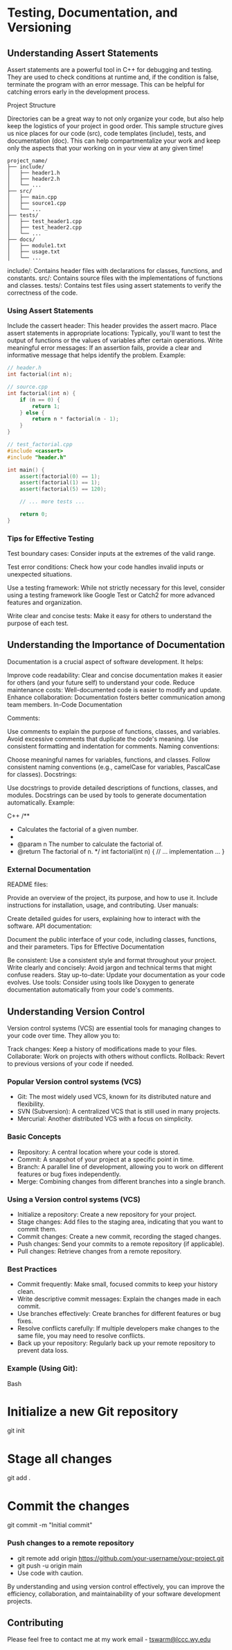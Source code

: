 # Testing, Documentation, and Versioning

## Understanding Assert Statements

Assert statements are a powerful tool in C++ for debugging and testing. They are used to check conditions at runtime and, if the condition is false, terminate the program with an error message. This can be helpful for catching errors early in the development process.

Project Structure

Directories can be a great way to not only organize your code, but also help keep the logistics of your project in good order. 
This sample structure gives us nice places for our code (src), code templates (include), tests, and documentation (doc).
This can help compartmentalize your work and keep only the aspects that your working on in your view at any given time!

```Sample Directory Structure
project_name/
├── include/
│   ├── header1.h
│   ├── header2.h
│   └── ...
├── src/
│   ├── main.cpp
│   ├── source1.cpp
│   └── ...
├── tests/
│   ├── test_header1.cpp
│   ├── test_header2.cpp
│   └── ...
├── docs/
│   ├── module1.txt
│   ├── usage.txt
│   └── ...
```

include/: Contains header files with declarations for classes, functions, and constants.
src/: Contains source files with the implementations of functions and classes.
tests/: Contains test files using assert statements to verify the correctness of the code.

### Using Assert Statements

Include the cassert header: This header provides the assert macro.
Place assert statements in appropriate locations: Typically, you'll want to test the output of functions or the values of variables after certain operations.
Write meaningful error messages: If an assertion fails, provide a clear and informative message that helps identify the problem.
Example:


```C++
// header.h
int factorial(int n);

// source.cpp
int factorial(int n) {
    if (n == 0) {
        return 1;
    } else {
        return n * factorial(n - 1);
    }
}

// test_factorial.cpp
#include <cassert>
#include "header.h"

int main() {
    assert(factorial(0) == 1);
    assert(factorial(1) == 1);
    assert(factorial(5) == 120);

    // ... more tests ...

    return 0;
}
```

### Tips for Effective Testing

Test boundary cases: Consider inputs at the extremes of the valid range.

Test error conditions: Check how your code handles invalid inputs or unexpected situations.

Use a testing framework: While not strictly necessary for this level, consider using a testing framework like Google Test or Catch2 for more advanced features and organization.

Write clear and concise tests: Make it easy for others to understand the purpose of each test.


## Understanding the Importance of Documentation

Documentation is a crucial aspect of software development. It helps:

Improve code readability: Clear and concise documentation makes it easier for others (and your future self) to understand your code.
Reduce maintenance costs: Well-documented code is easier to modify and update.
Enhance collaboration: Documentation fosters better communication among team members.
In-Code Documentation

Comments:

Use comments to explain the purpose of functions, classes, and variables.
Avoid excessive comments that duplicate the code's meaning.
Use consistent formatting and indentation for comments.
Naming conventions:

Choose meaningful names for variables, functions, and classes.
Follow consistent naming conventions (e.g., camelCase for variables, PascalCase for classes).
Docstrings:

Use docstrings to provide detailed descriptions of functions, classes, and modules.
Docstrings can be used by tools to generate documentation automatically.
Example:

C++
/**
 * Calculates the factorial of a given number.
 *
 * @param n The number to calculate the factorial of.
 * @return The factorial of n.
 */
int factorial(int n) {
    // ... implementation ...
}

### External Documentation

README files:

Provide an overview of the project, its purpose, and how to use it.
Include instructions for installation, usage, and contributing.
User manuals:

Create detailed guides for users, explaining how to interact with the software.
API documentation:

Document the public interface of your code, including classes, functions, and their parameters.
Tips for Effective Documentation

Be consistent: Use a consistent style and format throughout your project.
Write clearly and concisely: Avoid jargon and technical terms that might confuse readers.
Stay up-to-date: Update your documentation as your code evolves.
Use tools: Consider using tools like Doxygen to generate documentation automatically from your code's comments.

## Understanding Version Control

Version control systems (VCS) are essential tools for managing changes to your code over time. They allow you to:

Track changes: Keep a history of modifications made to your files.
Collaborate: Work on projects with others without conflicts.
Rollback: Revert to previous versions of your code if needed.

### Popular Version control systems (VCS)

+ Git: The most widely used VCS, known for its distributed nature and flexibility.
+ SVN (Subversion): A centralized VCS that is still used in many projects.
+ Mercurial: Another distributed VCS with a focus on simplicity.

### Basic Concepts

+ Repository: A central location where your code is stored.
+ Commit: A snapshot of your project at a specific point in time.
+ Branch: A parallel line of development, allowing you to work on different features or bug fixes independently.
+ Merge: Combining changes from different branches into a single branch.

### Using a Version control systems (VCS)

+ Initialize a repository: Create a new repository for your project.
+ Stage changes: Add files to the staging area, indicating that you want to commit them.
+ Commit changes: Create a new commit, recording the staged changes.
+ Push changes: Send your commits to a remote repository (if applicable).
+ Pull changes: Retrieve changes from a remote repository.

### Best Practices

+ Commit frequently: Make small, focused commits to keep your history clean.
+ Write descriptive commit messages: Explain the changes made in each commit.
+ Use branches effectively: Create branches for different features or bug fixes.
+ Resolve conflicts carefully: If multiple developers make changes to the same file, you may need to resolve conflicts.
+ Back up your repository: Regularly back up your remote repository to prevent data loss.

### Example (Using Git):

Bash
# Initialize a new Git repository
git init

# Stage all changes
git add .

# Commit the changes
git commit -m "Initial commit"

### Push changes to a remote repository

+ git remote add origin https://github.com/your-username/your-project.git
+ git push -u origin main
+ Use code with caution.

By understanding and using version control effectively, you can improve the efficiency, collaboration, and maintainability of your software development projects.

## Contributing

Please feel free to contact me at my work email - tswarm@lccc.wy.edu

